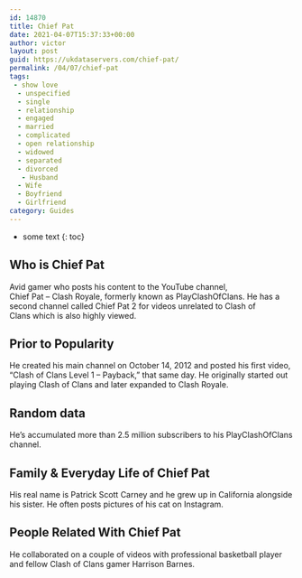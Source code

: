 ```yaml
---
id: 14870
title: Chief Pat
date: 2021-04-07T15:37:33+00:00
author: victor
layout: post
guid: https://ukdataservers.com/chief-pat/
permalink: /04/07/chief-pat
tags:
 - show love
  - unspecified
  - single
  - relationship
  - engaged
  - married
  - complicated
  - open relationship
  - widowed
  - separated
  - divorced
   - Husband
  - Wife
  - Boyfriend
  - Girlfriend
category: Guides
---
```


* some text
{: toc}


## Who is Chief Pat



Avid gamer who posts his content to the YouTube channel,<br /> Chief Pat &#8211; Clash Royale, formerly known as PlayClashOfClans. He has a second channel called Chief Pat 2 for videos unrelated to Clash of Clans which is also highly viewed.

                
                
                
## Prior to Popularity



He created his main channel on October 14, 2012 and posted his first video, &#8220;Clash of Clans Level 1 &#8211; Payback,&#8221; that same day. He originally started out playing Clash of Clans and later expanded to Clash Royale.

                
                
                
## Random data



He&#8217;s accumulated more than 2.5 million subscribers to his PlayClashOfClans channel.

                
                
                
## Family & Everyday Life of Chief Pat



His real name is Patrick Scott Carney and he grew up in California alongside his sister. He often posts pictures of his cat on Instagram.

                
                
                
## People Related With Chief Pat



He collaborated on a couple of videos with professional basketball player and fellow Clash of Clans gamer Harrison Barnes.

                
              
            
          
          
          